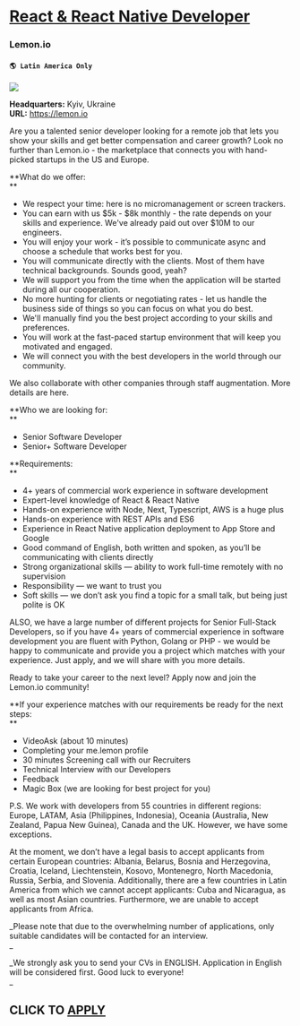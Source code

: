 # [React & React Native Developer](https://www.remotewlb.com/apply/react-react-native-developer-83970)  
### Lemon.io  
#### `🌎 Latin America Only`  
![](https://we-work-remotely.imgix.net/logos/0076/3337/logo.gif?ixlib=rails-4.0.0&w=50&h=50&dpr=2&fit=fill&auto=compress)

**Headquarters:** Kyiv, Ukraine  
**URL:** https://lemon.io

Are you a talented senior developer looking for a remote job that lets you show your skills and get better compensation and career growth? Look no further than Lemon.io - the marketplace that connects you with hand-picked startups in the US and Europe.  
  

**What do we offer:  
**  

  * We respect your time: here is no micromanagement or screen trackers.
  * You can earn with us $5k - $8k monthly - the rate depends on your skills and experience. We've already paid out over $10M to our engineers.
  * You will enjoy your work - it’s possible to communicate async and choose a schedule that works best for you.
  * You will communicate directly with the clients. Most of them have technical backgrounds. Sounds good, yeah?
  * We will support you from the time when the application will be started during all our cooperation.
  * No more hunting for clients or negotiating rates - let us handle the business side of things so you can focus on what you do best.
  * We'll manually find you the best project according to your skills and preferences.
  * You will work at the fast-paced startup environment that will keep you motivated and engaged.
  * We will connect you with the best developers in the world through our community.

We also collaborate with other companies through staff augmentation. More details are here.  
  

**Who we are looking for:  
**  

  * Senior Software Developer
  * Senior+ Software Developer

**Requirements:  
**  

  * 4+ years of commercial work experience in software development
  * Expert-level knowledge of React & React Native
  * Hands-on experience with Node, Next, Typescript, AWS is a huge plus
  * Hands-on experience with REST APIs and ES6
  * Experience in React Native application deployment to App Store and Google
  * Good command of English, both written and spoken, as you’ll be communicating with clients directly
  * Strong organizational skills — ability to work full-time remotely with no supervision
  * Responsibility — we want to trust you
  * Soft skills — we don’t ask you find a topic for a small talk, but being just polite is OK

ALSO, we have a large number of different projects for Senior Full-Stack Developers, so if you have 4+ years of commercial experience in software development you are fluent with Python, Golang or PHP - we would be happy to communicate and provide you a project which matches with your experience. Just apply, and we will share with you more details.  
  

Ready to take your career to the next level? Apply now and join the Lemon.io community!  
  

**If your experience matches with our requirements be ready for the next steps:  
**  

  * VideoAsk (about 10 minutes)
  * Completing your me.lemon profile
  * 30 minutes Screening call with our Recruiters
  * Technical Interview with our Developers
  * Feedback
  * Magic Box (we are looking for best project for you)

P.S. We work with developers from 55 countries in different regions: Europe, LATAM, Asia (Philippines, Indonesia), Oceania (Australia, New Zealand, Papua New Guinea), Canada and the UK. However, we have some exceptions.  
  

At the moment, we don’t have a legal basis to accept applicants from certain European countries: Albania, Belarus, Bosnia and Herzegovina, Croatia, Iceland, Liechtenstein, Kosovo, Montenegro, North Macedonia, Russia, Serbia, and Slovenia. Additionally, there are a few countries in Latin America from which we cannot accept applicants: Cuba and Nicaragua, as well as most Asian countries. Furthermore, we are unable to accept applicants from Africa.  
  

_Please note that due to the overwhelming number of applications, only suitable candidates will be contacted for an interview.  
_  

_We strongly ask you to send your CVs in ENGLISH. Application in English will be considered first. Good luck to everyone!  
_  

  
## CLICK TO [APPLY](https://www.remotewlb.com/apply/react-react-native-developer-83970)

